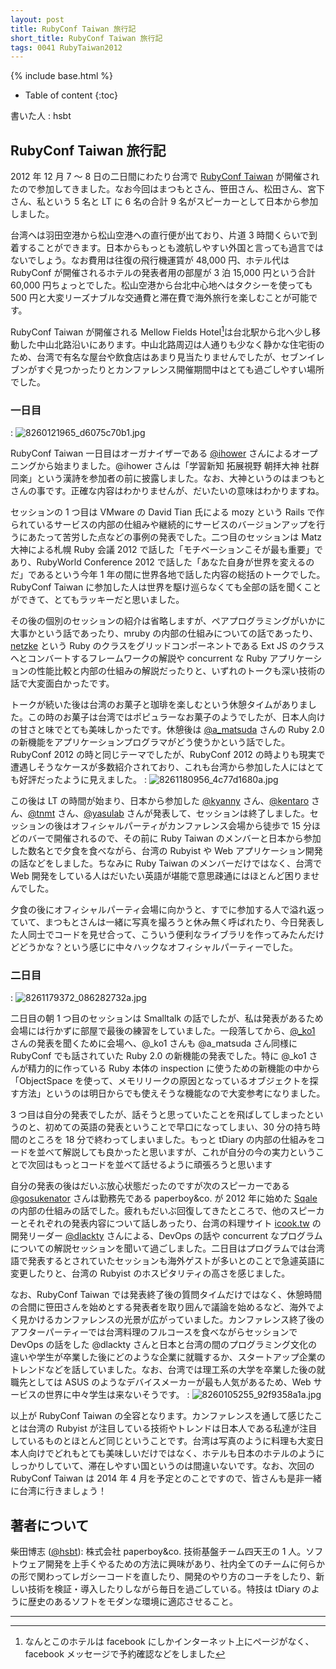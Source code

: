 ```yaml
---
layout: post
title: RubyConf Taiwan 旅行記
short_title: RubyConf Taiwan 旅行記
tags: 0041 RubyTaiwan2012
---
```

{% include base.html %}


* Table of content
{:toc}


書いた人 : hsbt

## RubyConf Taiwan 旅行記

2012 年 12 月 7 〜 8 日の二日間にわたり台湾で [RubyConf Taiwan](http://rubyconf.tw/2012/) が開催されたので参加してきました。なお今回はまつもとさん、笹田さん、松田さん、宮下さん、私という 5 名と LT に 6 名の合計 9 名がスピーカーとして日本から参加しました。

台湾ヘは羽田空港から松山空港への直行便が出ており、片道 3 時間くらいで到着することができます。日本からもっとも渡航しやすい外国と言っても過言ではないでしょう。なお費用は往復の飛行機運賃が 48,000 円、ホテル代は RubyConf が開催されるホテルの発表者用の部屋が 3 泊 15,000 円という合計 60,000 円ちょっとでした。松山空港から台北中心地へはタクシーを使っても 500 円と大変リーズナブルな交通費と滞在費で海外旅行を楽しむことが可能です。

RubyConf Taiwan が開催される Mellow Fields Hotel[^1]は台北駅から北へ少し移動した中山北路沿いにあります。中山北路周辺は人通りも少なく静かな住宅街のため、台湾で有名な屋台や飲食店はあまり見当たりませんでしたが、セブンイレブンがすぐ見つかったりとカンファレンス開催期間中はとても過ごしやすい場所でした。

### 一日目
: ![8260121965_d6075c70b1.jpg]({{site.baseurl}}/images/0041-RubyTaiwan2012/8260121965_d6075c70b1.jpg)

RubyConf Taiwan 一日目はオーガナイザーである [@ihower](https://twitter.com/ihower) さんによるオープニングから始まりました。@ihower さんは「学習新知 拓展視野 朝拝大神 社群同楽」という漢詩を参加者の前に披露しました。なお、大神というのはまつもとさんの事です。正確な内容はわかりませんが、だいたいの意味はわかりますね。

セッションの 1 つ目は VMware の David Tian 氏による mozy という Rails で作られているサービスの内部の仕組みや継続的にサービスのバージョンアップを行うにあたって苦労した点などの事例の発表でした。二つ目のセッションは Matz 大神による札幌 Ruby 会議 2012 で話した「モチベーションこそが最も重要」であり、RubyWorld Conference 2012 で話した「あなた自身が世界を変えるのだ」であるという今年 1 年の間に世界各地で話した内容の総括のトークでした。RubyConf Taiwan に参加した人は世界を駆け巡らなくても全部の話を聞くことができて、とてもラッキーだと思いました。

その後の個別のセッションの紹介は省略しますが、ペアプログラミングがいかに大事かという話であったり、mruby の内部の仕組みについての話であったり、[netzke](http://netzke.org/) という Ruby のクラスをグリッドコンポーネントである Ext JS のクラスへとコンバートするフレームワークの解説や concurrent な Ruby アプリケーションの性能比較と内部の仕組みの解説だったりと、いずれのトークも深い技術の話で大変面白かったです。

トークが続いた後は台湾のお菓子と珈琲を楽しむという休憩タイムがありました。この時のお菓子は台湾ではポピュラーなお菓子のようでしたが、日本人向けの甘さと味でとても美味しかったです。休憩後は [@a_matsuda](https://twitter.com/a_matsuda) さんの Ruby 2.0 の新機能をアプリケーションプログラマがどう使うかという話でした。RubyConf 2012 の時と同じテーマでしたが、RubyConf 2012 の時よりも現実で遭遇しそうなケースが多数紹介されており、これも台湾から参加した人にはとても好評だったように見えました。
: ![8261180956_4c77d1680a.jpg]({{site.baseurl}}/images/0041-RubyTaiwan2012/8261180956_4c77d1680a.jpg)

この後は LT の時間が始まり、日本から参加した [@kyanny](https://twitter.com/kyanny) さん、[@kentaro](https://twitter.com/kentaro) さん、[@tnmt](https://twitter.com/tnmt) さん、[@yasulab](https://twitter.com/yasulab) さんが発表して、セッションは終了しました。セッションの後はオフィシャルパーティがカンファレンス会場から徒歩で 15 分ほどのバーで開催されるので、その前に Ruby Taiwan のメンバーと日本から参加した数名とで夕食を食べながら、台湾の Rubyist や Web アプリケーション開発の話などをしました。ちなみに Ruby Taiwan のメンバーだけではなく、台湾で Web 開発をしている人はだいたい英語が堪能で意思疎通にはほとんど困りませんでした。

夕食の後にオフィシャルパーティ会場に向かうと、すでに参加する人で溢れ返っていて、まつもとさんは一緒に写真を撮ろうと休み無く呼ばれたり、今日発表した人同士でコードを見せ合って、こういう便利なライブラリを作ってみたんだけどどうかな？という感じに中々ハックなオフィシャルパーティーでした。

### 二日目
: ![8261179372_086282732a.jpg]({{site.baseurl}}/images/0041-RubyTaiwan2012/8261179372_086282732a.jpg)

二日目の朝 1 つ目のセッションは Smalltalk の話でしたが、私は発表があるため会場には行かずに部屋で最後の練習をしていました。一段落してから、[@_ko1](https://twitter.com/_ko1) さんの発表を聞くために会場へ、@_ko1 さんも @a_matsuda さん同様に RubyConf でも話されていた Ruby 2.0 の新機能の発表でした。特に @_ko1 さんが精力的に作っている Ruby 本体の inspection に使うための新機能の中から「ObjectSpace を使って、メモリリークの原因となっているオブジェクトを探す方法」というのは明日からでも使えそうな機能なので大変参考になりました。

3 つ目は自分の発表でしたが、話そうと思っていたことを飛ばしてしまったというのと、初めての英語の発表ということで早口になってしまい、30 分の持ち時間のところを 18 分で終わってしまいました。もっと tDiary の内部の仕組みをコードを並べて解説しても良かったと思いますが、これが自分の今の実力ということで次回はもっとコードを並べて話せるように頑張ろうと思います

自分の発表の後はだいぶ放心状態だったのですが次のスピーカーである [@gosukenator](https://twitter.com/gosukenator) さんは勤務先である paperboy&amp;co. が 2012 年に始めた [Sqale](http://sqale.jp/) の内部の仕組みの話でした。疲れもだいぶ回復してきたところで、他のスピーカーとそれぞれの発表内容について話しあったり、台湾の料理サイト [icook.tw](http://icook.tw) の開発リーダー [@dlackty](https://twitter.com/dlackty) さんによる、DevOps の話や concurrent なプログラムについての解説セッションを聞いて過ごしました。二日目はプログラムでは台湾語で発表するとされていたセッションも海外ゲストが多いとのことで急遽英語に変更したりと、台湾の Rubyist のホスピタリティの高さを感じました。

なお、RubyConf Taiwan では発表終了後の質問タイムだけではなく、休憩時間の合間に笹田さんを始めとする発表者を取り囲んで議論を始めるなど、海外でよく見かけるカンファレンスの光景が広がっていました。カンファレンス終了後のアフターパーティーでは台湾料理のフルコースを食べながらセッションで DevOps の話をした @dlackty さんと日本と台湾の間のプログラミング文化の違いや学生が卒業した後にどのような企業に就職するか、スタートアップ企業のトレンドなどを話していました。なお、台湾では理工系の大学を卒業した後の就職先としては ASUS のようなデバイスメーカーが最も人気があるため、Web サービスの世界に中々学生は来ないそうです。
: ![8260105255_92f9358a1a.jpg]({{site.baseurl}}/images/0041-RubyTaiwan2012/8260105255_92f9358a1a.jpg)

以上が RubyConf Taiwan の全容となります。カンファレンスを通して感じたことは台湾の Rubyist が注目している技術やトレンドは日本人である私達が注目しているものとほとんど同じということです。台湾は写真のように料理も大変日本人向けでどれもとても美味しいだけではなく、ホテルも日本のホテルのようにしっかりしていて、滞在しやすい国というのは間違いないです。なお、次回の RubyConf Taiwan は 2014 年 4 月を予定とのことですので、皆さんも是非一緒に台湾に行きましょう！

## 著者について

柴田博志 ([@hsbt](https://twitter.com/hsbt)): 株式会社 paperboy&amp;co. 技術基盤チーム四天王の 1 人。ソフトウェア開発を上手くやるための方法に興味があり、社内全てのチームに何らかの形で関わってレガシーコードを直したり、開発のやり方のコーチをしたり、新しい技術を検証・導入したりしながら毎日を過ごしている。特技は tDiary のように歴史のあるソフトをモダンな環境に適応させること。

----

[^1]: なんとこのホテルは facebook にしかインターネット上にページがなく、facebook メッセージで予約確認などをしました
